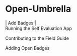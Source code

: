 # Open-Umbrella
| Add Badges |  
Running the Self Evaluation App

Contributing to the Field Guide

Adding Open Badges 
